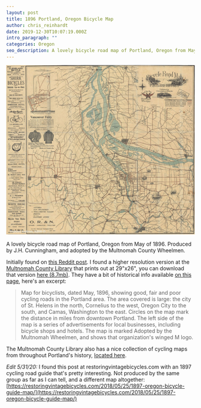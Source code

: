 ```yaml
---
layout: post
title: 1896 Portland, Oregon Bicycle Map
author: chris_reinhardt
date: 2019-12-30T10:07:19.000Z
intro_paragraph: ""
categories: Oregon
seo_description: A lovely bicycle road map of Portland, Oregon from May of 1896.
---
```

[![Portland Bicycle Map 1896](/assets/img/uploads/portland-bicycle-map-1896.jpg "Portland Bicycle Map 1896")](/assets/img/uploads/portland-bicycle-map-1896.pdf)

A lovely bicycle road map of Portland, Oregon from May of 1896.  Produced by J.H. Cunningham, and adopted by the Multnomah County Wheelmen.

<!--more-->

Initially found on [this Reddit post](https://www.reddit.com/r/Portland/comments/dwbet8/tbt_portland_district_bicycle_road_map_1896/).  I found a higher resolution version at the [Multnomah County Library](https://gallery.multcolib.org/document/bicycle-road-map-portland-district) that prints out at 29"x26", you can download that version [here (8.7mb)](/assets/img/uploads/portland-bicycle-map-1896.pdf). They have a bit of historical info available [on this page](https://gallery.multcolib.org/document/bicycle-road-map-portland-district), here's an excerpt:

> Map for bicyclists, dated May, 1896, showing good, fair and poor cycling roads in the Portland area. The area covered is large: the city of St. Helens in the north, Cornelius to the west, Oregon City to the south, and Camas, Washington to the east. Circles on the map mark the distance in miles from downtown Portland. The left side of the map is a series of advertisements for local businesses, including bicycle shops and hotels. The map is marked Adopted by the Multnomah Wheelmen, and shows that organization's winged M logo.

The Multnomah County Library also has a nice collection of cycling maps from throughout Portland's history, [located here](https://gallery.multcolib.org/collection/bicycling).

*Edit 5/31/20:* I found this post at restoringvintagebicycles.com with an 1897 cycling road guide that's pretty interesting. Not produced by the same group as far as I can tell, and a different map altogether:  [https://restoringvintagebicycles.com/2018/05/25/1897-oregon-bicycle-guide-map/](https://restoringvintagebicycles.com/2018/05/25/1897-oregon-bicycle-guide-map/)
